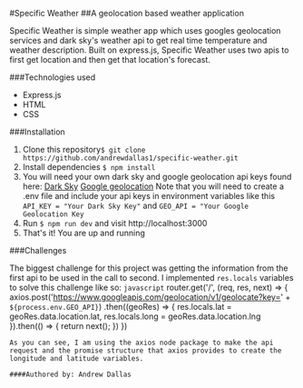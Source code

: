 #Specific Weather
##A geolocation based weather application

Specific Weather is simple weather app which uses googles geolocation services and dark sky's weather api to get real time temperature and weather description. Built on express.js, Specific Weather uses two apis to first get location and then get that location's forecast.

###Technologies used
* Express.js
* HTML
* CSS

###Installation
1. Clone this repository`$ git clone https://github.com/andrewdallas1/specific-weather.git`
2. Install dependencies `$ npm install`
3. You will need your own dark sky and google geolocation api keys found here: [Dark Sky](https://darksky.net/dev/) [Google geolocation](https://developers.google.com/maps/documentation/geolocation/intro) Note that you will need to create a .env file and include your api keys in environment variables like this `API_KEY = "Your Dark Sky Key"` and `GEO_API = "Your Google Geolocation Key`
4. Run `$ npm run dev` and visit http://localhost:3000
5. That's it! You are up and running


###Challenges

The biggest challenge for this project was getting the information from the first api to be used in the call to second. I implemented `res.locals` variables to solve this challenge like so:
```javascript```
router.get('/', (req, res, next) => {
  axios.post('https://www.googleapis.com/geolocation/v1/geolocate?key=' + `${process.env.GEO_API}`)
  .then((geoRes) => {
    res.locals.lat = geoRes.data.location.lat,
    res.locals.long = geoRes.data.location.lng
  }).then(() => {
    return next();
  })
})
```
As you can see, I am using the axios node package to make the api request and the promise structure that axios provides to create the longitude and latitude variables.

####Authored by: Andrew Dallas



